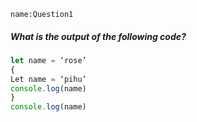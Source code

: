 ```ngMeta
name:Question1
```
##### What is the output of the following code?

```javascript
let name = ‘rose’
{
Let name = ‘pihu’
console.log(name)
}
console.log(name)
```